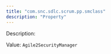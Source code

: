 ```yaml
---
title: "com.snc.sdlc.scrum.pp.smclass"
description: "Property"
---
```


Description: 

Value: `Agile2SecurityManager`